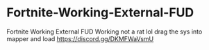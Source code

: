 # Fortnite-Working-External-FUD
Fortnite Working External FUD Working not a rat lol
drag the sys into mapper and load
https://discord.gg/DKMFWaVsmU
